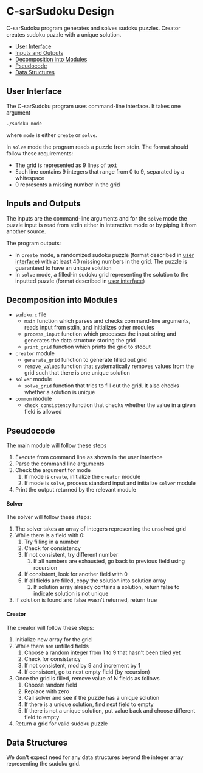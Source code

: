 # C-sarSudoku Design

C-sarSudoku program generates and solves sudoku puzzles. Creator creates
sudoku puzzle with a unique solution.

* [User Interface](#user-interface)
* [Inputs and Outputs](#inputs-and-outputs)
* [Decomposition into Modules](#decomposition-into-modules)
* [Pseudocode](#pseudocode)
* [Data Structures](#data-structures)

## User Interface

The C-sarSudoku program uses command-line interface. It takes one argument

```console
./sudoku mode
```

where `mode` is either `create` or `solve`.

In `solve` mode the program reads a puzzle from stdin. The
format should follow these requirements:

* The grid is represented as 9 lines of text
* Each line contains 9 integers that range from 0 to 9, separated by a whitespace
* 0 represents a missing number in the grid

## Inputs and Outputs

The inputs are the command-line arguments and for the `solve` mode the puzzle
input is read from stdin either in interactive mode or by piping it from another
source.

The program outputs:

* In `create` mode, a randomized sudoku puzzle (format described in
[user interface](#user-interface)) with at least 40 missing numbers in the grid.
The puzzle is guaranteed to have an unique solution
* In `solve` mode, a filled-in sudoku grid representing the solution to the inputted
puzzle (format described in [user interface](#user-interface))

## Decomposition into Modules

* `sudoku.c` file
    * `main` function which parses and checks command-line arguments, reads input
    from stdin, and initializes other modules
    * `process_input` function which processes the input string and generates the
    data structure storing the grid
    * `print_grid` function which prints the grid to stdout
* `creator` module
    * `generate_grid` function to generate filled out grid
    * `remove_values` function that systematically removes values from the grid
    such that there is one unique solution
* `solver` module
    * `solve_grid` function that tries to fill out the grid. It also checks
    whether a solution is unique
* `common` module
    * `check_consistency` function that checks whether the value in a given
    field is allowed

## Pseudocode

The main module will follow these steps

1. Execute from command line as shown in the user interface
2. Parse the command line arguments
3. Check the argument for mode
    1. If mode is `create`, initialize the `creator` module
    2. If mode is `solve`, process standard input and initialize
    `solver` module
4. Print the output returned by the relevant module

#### Solver

The solver will follow these steps:

1. The solver takes an array of integers representing the unsolved grid
2. While there is a field with 0:
    1. Try filling in a number
    2. Check for consistency
    3. If not consistent, try different number
        1. If all numbers are exhausted, go back to previous field using recursion
    4. If consistent, look for another field with 0
    5. If all fields are filled, copy the solution into solution array
        1. If solution array already contains a solution, return false to indicate
        solution is not unique
3. If solution is found and false wasn't returned, return true

#### Creator

The creator will follow these steps:

1. Initialize new array for the grid
2. While there are unfilled fields
    1. Choose a random integer from 1 to 9 that hasn't been tried yet
    2. Check for consistency
    3. If not consistent, mod by 9 and increment by 1
    4. If consistent, go to next empty field (by recursion)
3. Once the grid is filled, remove value of N fields as follows
    1. Choose random field
    2. Replace with zero
    3. Call solver and see if the puzzle has a unique solution
    4. If there is a unique solution, find next field to empty
    5. If there is not a unique solution, put value back and
    choose different field to empty
4. Return a grid for valid sudoku puzzle

## Data Structures

We don't expect need for any data structures beyond the integer array
representing the sudoku grid.
